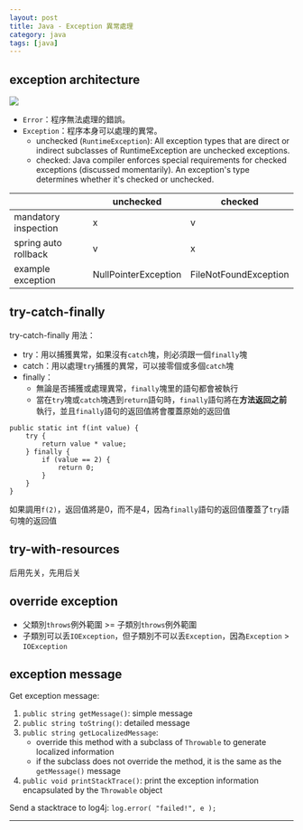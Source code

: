 ```yaml
---
layout: post
title: Java - Exception 異常處理
category: java
tags: [java]
---
```


## exception architecture

![](https://hauchenglee.github.io/assets/images/it/java/throwable.png)

- `Error`：程序無法處理的錯誤。
- `Exception`：程序本身可以處理的異常。
   - unchecked (`RuntimeException`): All exception types that are direct or indirect subclasses of RuntimeException are unchecked exceptions.
   - checked: Java compiler enforces special requirements for checked exceptions (discussed momentarily). 
     An exception's type determines whether it's checked or unchecked.

<table>
    <thead>
        <tr>
            <th></th>
            <th>unchecked</th>
            <th>checked</th>
        </tr>
    </thead>
    <tbody>
        <tr>
            <td>mandatory inspection</td>
            <td>x</td>
            <td>v</td>
        </tr>
        <tr>
            <td>spring auto rollback</td>
            <td>v</td>
            <td>x</td>
        </tr>
        <tr>
            <td>example exception</td>
            <td>NullPointerException</td>
            <td>FileNotFoundException</td>
        </tr>
    </tbody>
</table>

## try-catch-finally

try-catch-finally 用法：
- try：用以捕獲異常，如果沒有`catch`塊，則必須跟一個`finally`塊
- catch：用以處理`try`捕獲的異常，可以接零個或多個`catch`塊
- finally：
   - 無論是否捕獲或處理異常，`finally`塊里的語句都會被執行
   - 當在`try`塊或`catch`塊遇到`return`語句時，`finally`語句將在**方法返回之前**執行，並且`finally`語句的返回值將會覆蓋原始的返回值

```
public static int f(int value) {
    try {
        return value * value;
    } finally {
        if (value == 2) {
            return 0;
        }
    }
}
```

如果調用`f(2)`，返回值將是0，而不是4，因為`finally`語句的返回值覆蓋了`try`語句塊的返回值

## try-with-resources

后用先关，先用后关

## override exception

- 父類別`throws`例外範圍 >= 子類別`throws`例外範圍
- 子類別可以丢`IOException`，但子類別不可以丢`Exception`，因為`Exception` > `IOException`

## exception message

Get exception message:
1. `public string getMessage()`: simple message
2. `public string toString()`: detailed message
3. `public string getLocalizedMessage`:
   - override this method with a subclass of `Throwable` to generate localized information
   - if the subclass does not override the method, it is the same as the `getMessage()` message
4. `public void printStackTrace()`: print the exception information encapsulated by the `Throwable` object

Send a stacktrace to log4j: `log.error( "failed!", e );`

---